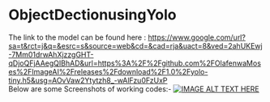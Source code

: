 # ObjectDectionusingYolo
The link to the model can be found here :  https://www.google.com/url?sa=t&rct=j&q=&esrc=s&source=web&cd=&cad=rja&uact=8&ved=2ahUKEwj-7Mm01drwAhXjzzgGHT-qDjoQFjAAegQIBhAD&url=https%3A%2F%2Fgithub.com%2FOlafenwaMoses%2FImageAI%2Freleases%2Fdownload%2F1.0%2Fyolo-tiny.h5&usg=AOvVaw2Ytytzh8_-wAlFzu0FzUxP<br>
Below are some Screenshots of working codes:-
[![IMAGE ALT TEXT HERE](https://img.youtube.com/vi/YOUTUBE_VIDEO_ID_HERE/0.jpg)](https://www.youtube.com/watch?v=ZrEEb2EB_ik)
